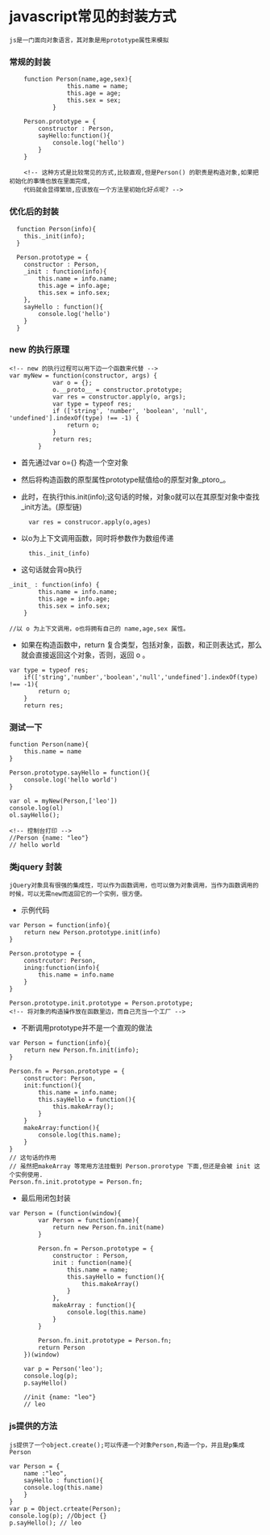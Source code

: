 # javascript常见的封装方式
    js是一门面向对象语言，其对象是用prototype属性来模拟  

### 常规的封装  
```
    function Person(name,age,sex){
                this.name = name;
                this.age = age;
                this.sex = sex;
            }

    Person.prototype = {
        constructor : Person,
        sayHello:function(){
            console.log('hello')
        }
    }

    <!-- 这种方式是比较常见的方式,比较直观,但是Person() 的职责是构造对象,如果把初始化的事情也放在里面完成,
    代码就会显得繁琐,应该放在一个方法里初始化好点呢? -->
```

### 优化后的封装  
```
  function Person(info){
    this._init(info);
  }
  
  Person.prototype = {
    constructor : Person,
    _init : function(info){
        this.name = info.name;
        this.age = info.age;
        this.sex = info.sex;
    },
    sayHello : function(){
        console.log('hello')
    }
  }
```

### new 的执行原理  

```
<!-- new 的执行过程可以用下边一个函数来代替 -->
var myNew = function(constructor, args) {
            var o = {};
            o.__proto__ = constructor.prototype;
            var res = constructor.apply(o, args);
            var type = typeof res;
            if (['string', 'number', 'boolean', 'null', 'undefined'].indexOf(type) !== -1) {
                return o;
            }
            return res;
        }

```
- 首先通过var o={} 构造一个空对象  
- 然后将构造函数的原型属性prototype赋值给o的原型对象_ptoro_。
- 此时，在执行this.init(info);这句话的时候，对象o就可以在其原型对象中查找_init方法。(原型链)  

        var res = construcor.apply(o,ages)

- 以o为上下文调用函数，同时将参数作为数组传递

        this._init_(info)  

- 这句话就会背o执行  
```
_init_ : function(info) {
        this.name = info.name;
        this.age = info.age;
        this.sex = info.sex;
    }

//以 o 为上下文调用，o也将拥有自己的 name,age,sex 属性。
```

- 如果在构造函数中，return 复合类型，包括对象，函数，和正则表达式，那么就会直接返回这个对象，否则，返回 o 。  
```
var type = typeof res;
    if(['string','number','boolean','null','undefined'].indexOf(type) !== -1){
        return o;
    }
    return res;
```   
### 测试一下
```
function Person(name){
    this.name = name
}

Person.prototype.sayHello = function(){
    console.log('hello world')
}

var ol = myNew(Person,['leo'])
console.log(ol)
ol.sayHello();

<!-- 控制台打印 -->
//Person {name: "leo"}
// hello world
```

### 类jquery 封装

    jQuery对象具有很强的集成性，可以作为函数调用，也可以做为对象调用，当作为函数调用的时候，可以无需new而返回它的一个实例，很方便。

- 示例代码  

```
var Person = function(info){
    return new Person.prototype.init(info)
}

Person.prototype = {
    constrcutor: Person,
    ining:function(info){
        this.name = info.name
    }
}

Person.prototype.init.prototype = Person.prototype;
<!-- 将对象的构造操作放在函数里边，而自己充当一个工厂 -->
```
- 不断调用prototype并不是一个直观的做法  
```
var Person = function(info){
    return new Person.fn.init(info);
}
 
Person.fn = Person.prototype = {
    constructor: Person,
    init:function(){
        this.name = info.name;
        this.sayHello = function(){
            this.makeArray();
        }
    }
    makeArray:function(){
        console.log(this.name);
    }
}
// 这句话的作用 
// 虽然把makeArray 等常用方法挂载到 Person.prorotype 下面,但还是会被 init 这个实例使用.
Person.fn.init.prototype = Person.fn;
```

- 最后用闭包封装  
```
var Person = (function(window){
        var Person = function(name){
            return new Person.fn.init(name)
        }

        Person.fn = Person.prototype = {
            constructor : Person,
            init : function(name){
                this.name = name;
                this.sayHello = function(){
                    this.makeArray()
                }
            },
            makeArray : function(){
                console.log(this.name)
            }
        }

        Person.fn.init.prototype = Person.fn;
        return Person
    })(window)

    var p = Person('leo');
    console.log(p);
    p.sayHello()

    //init {name: "leo"}
    // leo
```

### js提供的方法 

    js提供了一个object.create();可以传递一个对象Person,构造一个p，并且是p集成Person

```
var Person = {
    name :"leo",
    sayHello : function(){
    console.log(this.name)
    }
}
var p = Object.crteate(Person);
console.log(p); //Object {}
p.sayHello(); // leo
```
